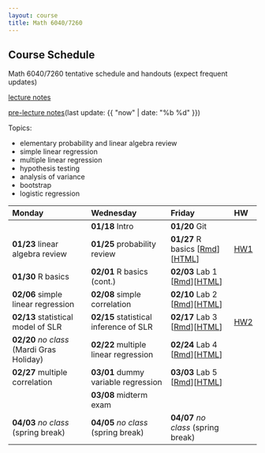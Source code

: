 ```yaml
---
layout: course
title: Math 6040/7260
---
```


## Course Schedule

Math 6040/7260 tentative schedule and handouts (expect frequent updates)

[lecture notes](../notes/combined.pdf)

[pre-lecture notes](../notes/current.pdf)(last update: {{ "now" | date: "%b %d" }})

<!---->

Topics:

- elementary probability and linear algebra review
- simple linear regression
- multiple linear regression
- hypothesis testing
- analysis of variance
- bootstrap
- logistic regression


| Monday | Wednesday | Friday | HW |
|:-----------|:-----------|:------------|:---|
| | **01/18** Intro | **01/20** Git | |
| **01/23** linear algebra review | **01/25** probability review  | **01/27** R basics \[[Rmd](../notes/Lecture5/R.Rmd)\]\[[HTML](../notes/Lecture5/R.html)\] | [HW1](../HW/HW1/HW1.pdf) |
| **01/30** R basics | **02/01** R basics (cont.) | **02/03** Lab 1 \[[Rmd](../notes/Lecture8/lab_01_preparation.Rmd)\]\[[HTML](../notes/Lecture8/lab_01_preparation.html)\] | |
| **02/06** simple linear regression | **02/08** simple correlation | **02/10** Lab 2 \[[Rmd](../notes/Lecture10/lab_02_SLR_to_fill.Rmd)\]\[[HTML](../notes/Lecture10/lab_02_SLR_to_fill.html)\] | |
| **02/13** statistical model of SLR | **02/15** statistical inference of SLR | **02/17** Lab 3 \[[Rmd](../notes/Lecture13/Lecture13_to_fill.Rmd)\]\[[HTML](../notes/Lecture13/Lecture13_to_fill.html)\]| [HW2](../HW/HW2/HW2.pdf)|
| **02/20** _no class_ (Mardi Gras Holiday) | **02/22** multiple linear regression | **02/24** Lab 4 \[[Rmd](../notes/Lecture15/Lab_04_to_fill.Rmd)\]\[[HTML](../notes/Lecture15/Lab_04_to_fill.html)\]  | |
| **02/27** multiple correlation | **03/01** dummy variable regression |  **03/03** Lab 5 \[[Rmd](../notes/Lecture18/Lab_05.Rmd)\]\[[HTML](../notes/Lecture18/Lab_05.html)\] | |
| | **03/08** midterm exam | |
| **04/03** _no class_ (spring break) | **04/05** _no class_ (spring break) | **04/07** _no class_ (spring break)| |

